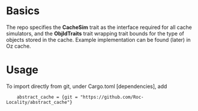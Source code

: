 # Basics

The repo specifies the **CacheSim** trait as the interface required for all cache simulators, and the **ObjIdTraits** trait wrapping trait bounds for the type of objects stored in the cache. Example implementation can be found (later) in Oz cache.



# Usage
To import directly from git, under Cargo.toml [dependencies], add

        abstract_cache = {git = "https://github.com/Roc-Locality/abstract_cache"}


